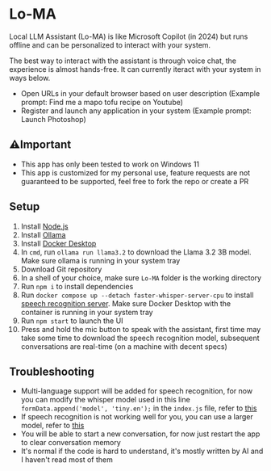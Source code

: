 # Lo-MA
Local LLM Assistant (Lo-MA) is like Microsoft Copilot (in 2024) but runs offline and can be personalized to interact with your system.

The best way to interact with the assistant is through voice chat, the experience is almost hands-free. It can currently iteract with your system in ways below.
- Open URLs in your default browser based on user description (Example prompt: Find me a mapo tofu recipe on Youtube)
- Register and launch any application in your system (Example prompt: Launch Photoshop)

## ⚠️Important
- This app has only been tested to work on Windows 11
- This app is customized for my personal use, feature requests are not guaranteed to be supported, feel free to fork the repo or create a PR

## Setup
1. Install [Node.js](https://nodejs.org/)
2. Install [Ollama](https://ollama.com/)
3. Install [Docker Desktop](https://www.docker.com/)
4. In `cmd`, run `ollama run llama3.2` to download the Llama 3.2 3B model. Make sure ollama is running in your system tray
5. Download Git repository
6. In a shell of your choice, make sure `Lo-MA` folder is the working directory
7. Run `npm i` to install dependencies
8. Run `docker compose up --detach faster-whisper-server-cpu` to install [speech recognition server](https://github.com/fedirz/faster-whisper-server). Make sure Docker Desktop with the container is running in your system tray
9. Run `npm start` to launch the UI
10. Press and hold the mic button to speak with the assistant, first time may take some time to download the speech recognition model, subsequent conversations are real-time (on a machine with decent specs)

## Troubleshooting
- Multi-language support will be added for speech recognition, for now you can modify the whisper model used in this line `formData.append('model', 'tiny.en');` in the `index.js` file, refer to [this](https://github.com/openai/whisper?tab=readme-ov-file#available-models-and-languages)
- If speech recognition is not working well for you, you can use a larger model, refer to [this](https://github.com/openai/whisper?tab=readme-ov-file#available-models-and-languages)
- You will be able to start a new conversation, for now just restart the app to clear conversation memory
- It's normal if the code is hard to understand, it's mostly written by AI and I haven't read most of them
